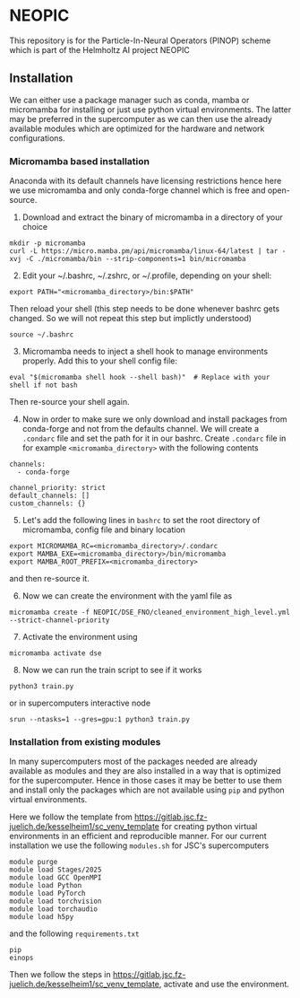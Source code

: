 # NEOPIC
This repository is for the Particle-In-Neural Operators (PINOP) scheme which is part of the Helmholtz AI project NEOPIC

## Installation
We can either use a package manager such as conda, mamba or micromamba for installing or just use python virtual environments.
The latter may be preferred in the supercomputer as we can then use the already available modules which are optimized for the 
hardware and network configurations. 

### Micromamba based installation

Anaconda with its default channels have licensing restrictions hence here we use micromamba and only conda-forge channel which is free and 
open-source. 

1) Download and extract the binary of micromamba in a directory of your choice
```
mkdir -p micromamba
curl -L https://micro.mamba.pm/api/micromamba/linux-64/latest | tar -xvj -C ./micromamba/bin --strip-components=1 bin/micromamba
```
2) Edit your ~/.bashrc, ~/.zshrc, or ~/.profile, depending on your shell:
```
export PATH="<micromamba_directory>/bin:$PATH"
```
Then reload your shell (this step needs to be done whenever bashrc gets changed. So we will not repeat this step but implictly understood)
```
source ~/.bashrc
```
3) Micromamba needs to inject a shell hook to manage environments properly. Add this to your shell config file:
```
eval "$(micromamba shell hook --shell bash)"  # Replace with your shell if not bash
```
Then re-source your shell again.

4) Now in order to make sure we only download and install packages from conda-forge and not from the defaults channel. We will create a `.condarc` file 
and set the path for it in our bashrc. Create `.condarc` file in for example `<micromamba_directory>` with the following contents
```
channels:
  - conda-forge

channel_priority: strict
default_channels: []
custom_channels: {}
``` 
5) Let's add the following lines in `bashrc` to set the root directory of micromamba, config file and binary location
```
export MICROMAMBA_RC=<micromamba_directory>/.condarc
export MAMBA_EXE=<micromamba_directory>/bin/micromamba
export MAMBA_ROOT_PREFIX=<micromamba_directory>

```
and then re-source it.

6) Now we can create the environment with the yaml file as
```
micromamba create -f NEOPIC/DSE_FNO/cleaned_environment_high_level.yml --strict-channel-priority
```

7) Activate the environment using 
```
micromamba activate dse
```
8) Now we can run the train script to see if it works
```
python3 train.py
```
or in supercomputers interactive node
```
srun --ntasks=1 --gres=gpu:1 python3 train.py
```
### Installation from existing modules

In many supercomputers most of the packages needed are already available as modules and they are also installed in a way that is optimized
for the supercomputer. Hence in those cases it may be better to use them and install only the packages which are not available using `pip`
and python virtual environments. 

Here we follow the template from https://gitlab.jsc.fz-juelich.de/kesselheim1/sc_venv_template for creating python virtual environments in 
an efficient and reproducible manner. For our current installation we use the following `modules.sh` for JSC's supercomputers

```
module purge
module load Stages/2025
module load GCC OpenMPI
module load Python
module load PyTorch
module load torchvision
module load torchaudio
module load h5py
```
and the following `requirements.txt` 

```
pip
einops
```
Then we follow the steps in https://gitlab.jsc.fz-juelich.de/kesselheim1/sc_venv_template, activate and use the environment. 
